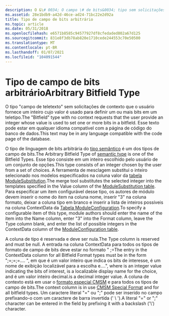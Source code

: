 ```yaml
---
description: O &\# 0034; O campo \# de bits&0034; tipo sem solicitações de contexto que o usuário fornece um inteiro cujo valor é usado para definir um ou mais bits em um campo de conteúdo. Esse texto pode estar em qualquer idioma compatível com a página de código do banco de dados.
ms.assetid: 28e1bdb9-a42d-46ce-ad24-71bc22e2d92a
title: Tipo de campo de bits arbitrário
ms.topic: article
ms.date: 05/31/2018
ms.openlocfilehash: e6571b8585c94577927df8cfedaded802a67d125
ms.sourcegitcommit: 831e8f3db78ab820e1710cede244553c70e50500
ms.translationtype: MT
ms.contentlocale: pt-BR
ms.lasthandoff: 01/07/2021
ms.locfileid: "104091544"
---
```

# <a name="arbitrary-bitfield-type"></a><span data-ttu-id="d339d-104">Tipo de campo de bits arbitrário</span><span class="sxs-lookup"><span data-stu-id="d339d-104">Arbitrary Bitfield Type</span></span>

<span data-ttu-id="d339d-105">O tipo "campo de teletexto" sem solicitações de contexto que o usuário fornece um inteiro cujo valor é usado para definir um ou mais bits em um teletipo.</span><span class="sxs-lookup"><span data-stu-id="d339d-105">The "Bitfield" type with no context requests that the user provide an integer whose value is used to set one or more bits in a bitfield.</span></span> <span data-ttu-id="d339d-106">Esse texto pode estar em qualquer idioma compatível com a página de código do banco de dados.</span><span class="sxs-lookup"><span data-stu-id="d339d-106">This text may be in any language compatible with the code page of the database.</span></span>

<span data-ttu-id="d339d-107">O tipo de linguagem de bits arbitrária do [tipo semântico](semantic-types.md) é um dos tipos de campo de bits.</span><span class="sxs-lookup"><span data-stu-id="d339d-107">The Arbitrary Bitfield Type of [semantic type](semantic-types.md) is one of the Bitfield Types.</span></span> <span data-ttu-id="d339d-108">Esse tipo consiste em um inteiro escolhido pelo usuário de um conjunto de opções.</span><span class="sxs-lookup"><span data-stu-id="d339d-108">This type consists of an integer chosen by the user from a set of choices.</span></span> <span data-ttu-id="d339d-109">A ferramenta de mesclagem substitui o inteiro selecionado nos modelos especificados na coluna valor da [tabela ModuleSubstitution](modulesubstitution-table.md).</span><span class="sxs-lookup"><span data-stu-id="d339d-109">The merge tool substitutes the selected integer into the templates specified in the Value column of the [ModuleSubstitution table](modulesubstitution-table.md).</span></span> <span data-ttu-id="d339d-110">Para especificar um item configurável desse tipo, os autores de módulo devem inserir o nome do item na coluna nome, inserir "3" na coluna formato, deixar a coluna tipo em branco e inserir a lista de inteiros possíveis na coluna ContextData da [Tabela ModuleConfiguration](moduleconfiguration-table.md).</span><span class="sxs-lookup"><span data-stu-id="d339d-110">To specify a configurable item of this type, module authors should enter the name of the item into the Name column, enter "3" into the Format column, leave the Type column blank, and enter the list of possible integers in the ContextData column of the [ModuleConfiguration table](moduleconfiguration-table.md).</span></span>

<span data-ttu-id="d339d-111">A coluna de tipo é reservada e deve ser nula.</span><span class="sxs-lookup"><span data-stu-id="d339d-111">The Type column is reserved and must be null.</span></span> <span data-ttu-id="d339d-112">A entrada na coluna ContextData para todos os tipos de formato de campo de bits deve estar no formato " <mask> ;<Name>=</span><span class="sxs-lookup"><span data-stu-id="d339d-112">The entry in the ContextData column for all Bitfield Format types must be in the form "<mask>;<Name>=</span></span><value><span data-ttu-id="d339d-113">;<Name>=</span><span class="sxs-lookup"><span data-stu-id="d339d-113">;<Name>=</span></span><value><span data-ttu-id="d339d-114">.... ", em que <mask> é um valor inteiro que indica os bits de interesse, <Name> é um nome de exibição localizável para a escolha e</span><span class="sxs-lookup"><span data-stu-id="d339d-114">....", where <mask> is an integer value indicating the bits of interest, <Name> is a localizable display name for the choice, and</span></span> <value> <span data-ttu-id="d339d-115">é um valor inteiro decimal.</span><span class="sxs-lookup"><span data-stu-id="d339d-115">is a decimal integer value.</span></span> <span data-ttu-id="d339d-116">A coluna de contexto está em usar o [formato especial CMSM](cmsm-special-format.md) e para todos os tipos de campo de bits.</span><span class="sxs-lookup"><span data-stu-id="d339d-116">The context column is in use [CMSM Special Format](cmsm-special-format.md) and for all bitfield types.</span></span> <span data-ttu-id="d339d-117">Um caractere literal "=" ou ";" pode ser inserido no <Name> campo prefixando-o com um caractere de barra invertida (' \\ ').</span><span class="sxs-lookup"><span data-stu-id="d339d-117">A literal "=" or ";" character can be entered in the <Name> field by prefixing it with a backslash ('\\') character.</span></span>

 

 



